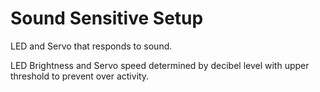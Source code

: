 # Sound Sensitive Setup
LED and Servo that responds to sound.

LED Brightness and Servo speed determined by decibel level with upper threshold to prevent over activity.

 



